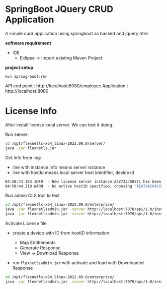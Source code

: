 # SpringBoot JQuery CRUD Application

A simple curd application using springboot as backed and jquery html

**software requirement**

 - IDE
    - Eclipse -> Import existing Maven Project
 
 **project setup**

    mvn spring-boot:run

API end point : http://localhost:8080/employee
Application : http://localhost:8080


# License Info

After install license local server.
We can test it doing.

Run server: 

``` bash
cd /opt/flexnetls-x64_linux-2022.09.0/server/
java -jar flexnetls.jar
```

Get Info from log:
 - line with instance info means server instance
 - line with hostId means local server host identifier, device id

``` bash
04:58:43,193 INFO  - New license server instance A3Z723JS8YY1 has been constructed
04:58:44,210 WARN  - No active hostID specified, choosing "AEA79A264033/Ethernet"

```

Run admin CLS tool to test

``` bash
cd /opt/flexnetls-x64_linux-2022.09.0/enterprise/
java -jar flexnetlsadmin.jar -server http://localhost:7070/api/1.0/instances/~
java -jar flexnetlsadmin.jar -server http://localhost:7070/api/1.0/instances/A3Z723JS8YY1 -features

```

Activate License file
 - create a device with ID from hostID information
   - Map Entitlements 
   - Generate Response
   - View -> Download Response
   
 - run `flexnetlsadmin.jar` with activate and load with Downloaded Response

``` bash
cd /opt/flexnetls-x64_linux-2022.09.0/enterprise/
java -jar flexnetlsadmin.jar -server http://localhost:7070/api/1.0/instances/A3Z723JS8YY1 -activate -load AEA79A264033.bin
```




